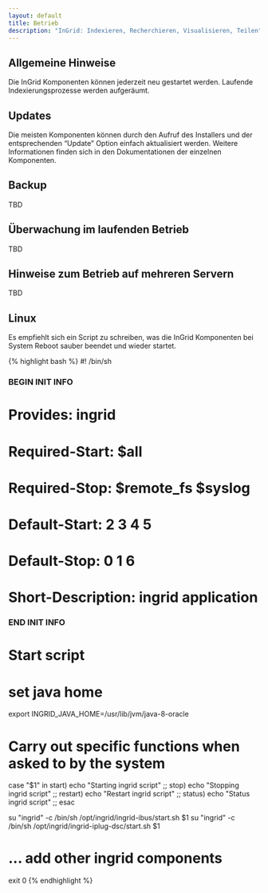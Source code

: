 ```yaml
---
layout: default
title: Betrieb
description: "InGrid: Indexieren, Recherchieren, Visualisieren, Teilen"
---
```


## Allgemeine Hinweise

Die InGrid Komponenten können jederzeit neu gestartet werden. Laufende Indexierungsprozesse werden aufgeräumt.

## Updates

Die meisten Komponenten können durch den Aufruf des Installers und der entsprechenden “Update” Option einfach aktualisiert werden. Weitere Informationen finden sich in den Dokumentationen der einzelnen Komponenten.

## Backup

TBD

## Überwachung im laufenden Betrieb

TBD

## Hinweise zum Betrieb auf mehreren Servern

TBD

## Linux

Es empfiehlt sich ein Script zu schreiben, was die InGrid Komponenten bei System Reboot sauber beendet und wieder startet.

{% highlight bash %}
#! /bin/sh

### BEGIN INIT INFO
# Provides:             ingrid
# Required-Start:       $all
# Required-Stop:        $remote_fs $syslog
# Default-Start:        2 3 4 5
# Default-Stop:         0 1 6
# Short-Description:    ingrid application
### END INIT INFO

# Start script
# set java home
export INGRID_JAVA_HOME=/usr/lib/jvm/java-8-oracle

# Carry out specific functions when asked to by the system
case "$1" in
start)
echo "Starting ingrid script"
;;
stop)
echo "Stopping ingrid script"
;;
restart)
echo "Restart ingrid script"
;;
status)
echo "Status ingrid script"
;;
esac

su "ingrid" -c /bin/sh /opt/ingrid/ingrid-ibus/start.sh $1
su "ingrid" -c /bin/sh /opt/ingrid/ingrid-iplug-dsc/start.sh $1

# ... add other ingrid components

exit 0
{% endhighlight %}
